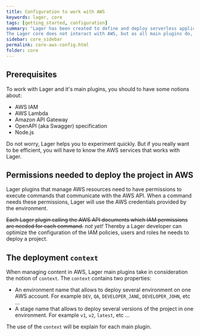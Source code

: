 ```yaml
---
title: Configuration to work with AWS
keywords: lager, core
tags: [getting_started, configuration]
summary: "Lager has been created to define and deploy serverless application in AWS.
The Lager core does not interact with AWS, but as all main plugins do, we will describe here how to configure Lager to communicate with AWS."
sidebar: core_sidebar
permalink: core-aws-config.html
folder: core
---
```


## Prerequisites

To work with Lager and it's main plugins, you should to have some notions about:

*   AWS IAM
*   AWS Lambda
*   Amazon API Gateway
*   OpenAPI (aka Swagger) specification
*   Node.js

Do not worry, Lager helps you to experiment quickly. But if you really want to be efficient, you will have to know the AWS services that works with Lager.

## Permissions needed to deploy the project in AWS

Lager plugins that manage AWS resources need to have permissions to execute commands that communicate with the AWS API. When a command needs these
permissions, Lager will use the AWS credentials provided by the environment.

~~Each Lager plugin calling the AWS API documents which IAM permissions are needed for each command.~~ *not yet!* Thereby a Lager developer can optimize the
configuration of the IAM policies, users and roles he needs to deploy a project.

## The deployment `context`

When managing content in AWS, Lager main plugins take in consideration the notion of `context`. The `context` contains two properties:

*   An environment name that allows to deploy several environment on one AWS account. For example `DEV`, `QA`, `DEVELOPER_JANE`, `DEVELOPER_JOHN`, etc ...
*   A stage name that allows to deploy several versions of the project in one environment. For example `v1`, `v2`, `latest`, etc ...

The use of the `context` will be explain for each main plugin.
